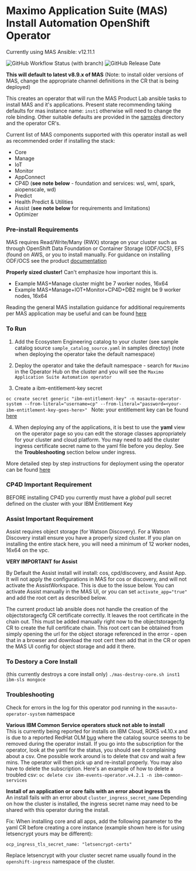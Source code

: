 # Maximo Application Suite (MAS) Install Automation OpenShift Operator
Currently using MAS Ansible: v12.11.1

![GitHub Workflow Status (with branch)](https://img.shields.io/github/actions/workflow/status/cloud-native-toolkit/operator-masauto/docker-build.yaml) ![GitHub Release Date](https://img.shields.io/github/release-date/cloud-native-toolkit/operator-masauto)

**This will default to latest v8.9.x of MAS**
(Note: to install older versions of MAS, change the appropriate channel definitions in the CR that is being deployed)

This creates an operator that will run the MAS Product Lab ansible tasks to install MAS and it's applications.  Present state recommending taking defaults for mas instance name: `inst1` otherwise will need to change the role binding.  Other suitable defaults are provided in the [samples](/samples) directory and the operator CR's.

Current list of MAS components supported with this operator install as well as recommended order if installing the stack:
- Core
- Manage
- IoT
- Monitor
- AppConnect
- CP4D (**see note below** -  foundation and services: wsl, wml, spark, aiopenscale, wd)
- Predict
- Health Predict & Utilities
- Assist (**see note below** for requirements and limitations)
- Optimizer

### Pre-install Requirements
MAS requires Read/Write/Many (RWX) storage on your cluster such as through OpenShift Data Foundation or Container Storage (ODF/OCS), EFS (found on AWS, or you to install manually.  For guidance on installing ODF/OCS see the product [documentation](https://www.ibm.com/docs/en/SSRHPA_cd/appsuite/install/onprem/setup_ocs.html)

**Properly sized cluster!** Can't emphasize how important this is.
- Example MAS+Manage cluster might be 7 worker nodes, 16x64
- Example MAS+Manage+IOT+Monitor+CP4D+DB2 might be 9 worker nodes, 16x64

Reading the general MAS installation guidance for additional requirements per MAS application may be useful and can be found [here](https://www.ibm.com/docs/en/mas-cd/continuous-delivery?topic=installing-planning-install-maximo-application-suite)

### To Run

1.  Add the Ecosystem Engineering catalog to your cluster (see sample catalog source `sample_catalog_source.yaml` in samples directoy)
(note when deploying the operator take the default namespace)

2.  Deploy the operator and take the default namespace - search for `Maximo` in the Operator Hub on the cluster and you will see the `Maximo Application Suite Automation operator`

3.  Create a ibm-entitlement-key secret

`oc create secret generic "ibm-entitlement-key" -n masauto-operator-system --from-literal="username=cp" --from-literal="password=<your-ibm-entitlement-key-goes-here>" `
Note: your entitlement key can be found [here](https://myibm.ibm.com/products-services/containerlibrary) 

4.  When deploying any of the applications, it is best to use the **yaml** view on the operator page so you can edit the storage classes appropriately for your cluster and cloud platform.  You may need to add the cluster ingress certificate secret name to the yaml file before you deploy.  See the **Troubleshooting** section below under ingress.

More detailed step by step instructions for deployment using the operator can be found [here](/docs/MAS-Operator-Deployment.pdf)

### CP4D Important Requirement
BEFORE installing CP4D you currently must have a *global* pull secret defined on the cluster with your IBM Entitlement Key

### Assist Important Requirement
Assist requires object storage (for Watson Discovery).  For a Watson Discovery install ensure you have a properly sized cluster.  If you plan on installing the entire stack here, you will need a minimum of 12 worker nodes, 16x64 on the vpc.

**VERY IMPORTANT for Assist**  

By Default the Assist install will install: cos, cpd/discovery, and Assist App.  It will not apply the configurations in MAS for cos or discovery, and will not activate the AssistWorkspace. This is due to the issue below.  You can activate Assist manually in the MAS UI, or you can set `activate_app="true"` and add the root cert as described below.

The current product lab ansible does not handle the creation of the objectstoragecfg CR certificate correctly.  It leaves the root certificate in the chain out.  This must be added manually right now to the objectstoragecfg CR to create the full certificate chain.  This root cert can be obtained from simply opening the url for the object storage referenced in the error - open that in a browser and download the root cert then add that in the CR or open the MAS UI config for object storage and add it there.

### To Destory a Core Install
(this currently destroys a core install only)
`./mas-destroy-core.sh inst1 ibm-sls mongoce`

### Troubleshooting
Check for errors in the log for this operator pod running in the `masauto-operator-system` namespace


**Various IBM Common Service operators stuck not able to install**  
This is currently being reported for installs on IBM Cloud, ROKS v4.10.x and is due to a reported RedHat OLM [bug](https://issues.redhat.com/projects/RHIBMCS/issues/RHIBMCS-147?filter=allopenissues) where the catalog source seems to be removed during the operator install. If you go into the subscription for the operator, look at the yaml for the status, you should see it complaining about a csv. One possible work around is to delete that csv and wait a few mins.  The operator will then pick up and re-install properly.  You may also have to delete the subscription.  Here's an example of how to delete a troubled csv:  `oc delete csv ibm-events-operator.v4.2.1 -n ibm-common-services`


**Install of an application or core fails with an error about ingress tls**  
An install fails with an error about `cluster_ingress_secret_name`
Depending on how the cluster is installed, the ingress secret name may need to be shared
with this operator during the install.

Fix: When installing core and all apps, add the following parameter to the yaml CR before creating a
core instance (example shown here is for using letsencrypt yours may be different): 

`ocp_ingress_tls_secret_name: "letsencrypt-certs"` 

Replace letsencrypt with your cluster secret name usually found in the `openshift-ingress` namespace of the cluster.